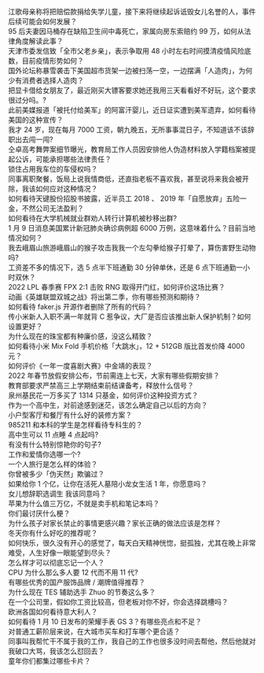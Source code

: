 江歌母亲称将把赔偿款捐给失学儿童，接下来将继续起诉诋毁女儿名誉的人，事件后续可能会如何发展？  
95 后夫妻因马桶存在缺陷卫生间中毒死亡，家属向房东索赔约 99 万，如何从法律角度解读此事？  
天津市委发信致「全市父老乡亲」，表示争取用 48 小时左右时间摸清疫情风险底数，目前疫情形势如何？  
国外论坛称暴雪袭击下美国超市货架一边被扫荡一空，一边摆满「人造肉」，为何少有消费者选择人造肉？  
把显卡借给女朋友了，最近刚买大镖客要求她还我用三天看看好不好玩，这个要求很过分吗。?  
此前美媒报道「被托付给美军」的阿富汗婴儿，近日证实遭到美军遗弃，如何看待美国的这种宣传？  
我才 24 岁，现在每月 7000 工资，朝九晚五，无所事事混日子，不知道该不该辞职出去闯一闯?  
仝卓高考舞弊案细节曝光，教育局工作人员因安排他人伪造材料放入学籍档案被提起公诉，可能承担哪些法律责任？  
锁住占用我车位的车侵权吗？  
同事离职聚餐，饭局上说我情商低，还直指老板不喜欢我，甚至说将来我会被开除，我该如何应对这种情况？  
如何看待天键股份招股书披露，近半员工 2018 、 2019 年「自愿放弃」五险一金，不然公司无法盈利？  
如何看待在大学机械就业群劝人转行计算机被秒移出群?  
1 月 9 日消息美国累计新冠肺炎确诊病例超 6000 万例，这意味着什么？目前当地情况如何？  
我去峨眉山旅游峨眉山的猴子攻击我我一个左勾拳给猴子打晕了，算伤害野生动物吗?  
工资差不多的情况下，选 5 点半下班通勤 30 分钟单休，还是 6 点下班通勤一小时双休？  
2022 LPL 春季赛 FPX 2:1 击败 RNG 取得开门红，如何评价这场比赛？  
动画《英雄联盟双城之战》将出第二季，你有哪些预测和期待？  
如何看待 faker.js 开源作者删除了所有的代码？  
传小米新人入职不满一年就背 C 惹争议，大厂是否应该推出新人保护机制？如何设置更好？  
为什么现在的珠宝都有种廉价感，没这么精致？  
如何看待小米 Mix Fold 手机价格「大跳水」，12 + 512GB 版比首发价降 4000 元？  
如何评价《一年一度喜剧大赛》中金靖的表现？  
2022 年春节放假安排公布，节前需连上七天，大家有哪些假期安排？  
教育部要求严禁高三上学期结束前结课备考，释放什么信号？  
泉州基民花一万多买了 1314 只基金，如何评价这种投资方式？  
作为一个高中生，对前途感到迷茫，该怎么确定自己以后的方向？  
小户型客厅和餐厅有什么好的装修方案？  
985211 和本科的学生是怎样看待专科生的？  
高中生可以 11 点睡 4 点起吗?  
有没有什么特别惊艳你的句子?  
工作和爱情你选哪一个?  
一个人旅行是怎么样的体验？  
你曾被多少「伪天然」欺骗过？  
如果给你 1 个亿，让你在活死人墓陪小龙女生活 1 年，你愿意吗？  
女儿想辞职选调生 我该同意吗？  
苹果为什么值三万亿，不就是卖手机和笔记本吗？  
你们最讨厌什么梗？  
为什么孩子对家长禁止的事情更感兴趣？家长正确的做法应该是怎样？  
冬天你有什么好吃的推荐呢？  
如何快乐，很久没有开心的感觉了，每天白天精神恍惚，挺孤独，尤其在晚上非常难受，人生好像一眼能望到尽头？  
怎么样才可以彻底忘记一个人？  
CPU 为什么那么多人要 12 代而不用 11 代?  
有哪些优秀的国产服饰品牌 / 潮牌值得推荐？  
为什么现在 TES 辅助选手 Zhuo 的节奏这么多？  
在一个公司里，假如你工资比较高，但老板对你不好，你会选择跳槽吗？  
欧洲各国如何看待意大利人？  
如何看待 1 月 10 日发布的荣耀手表 GS 3？有哪些亮点和不足？  
对普通工薪阶层来说，在大城市买车和打车哪个更合适？  
同事叫我帮忙干不属于我的工作，我自己的工作也很多没时间去帮他，然后他就对我破口大骂，我该怎么怼回去？  
童年你们都集过哪些卡片？  
